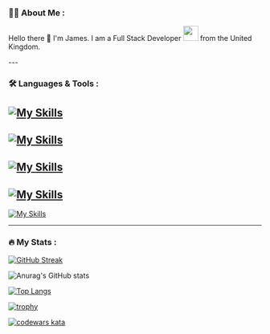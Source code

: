 ### :man_technologist: About Me :
Hello there 👋 I'm James. I am a Full Stack Developer <img src="https://media.giphy.com/media/WUlplcMpOCEmTGBtBW/giphy.gif" width="30"> from the United Kingdom.

<!--

Here are some ideas to get you started:

- 🔭 I’m currently working on ...
- 🌱 I’m currently learning ...
- 👯 I’m looking to collaborate on ...
- 🤔 I’m looking for help with ...
- 💬 Ask me about ...
- 📫 How to reach me: ...
- 😄 Pronouns: ...
- ⚡ Fun fact: ...
- ✨ Stars: ...
-->


<div>
  <img src="https://komarev.com/ghpvc/?username=Illyriat&style=flat-square&color=blue" alt=""/>
</div>
---

### :hammer_and_wrench: Languages & Tools :

[![My Skills](https://skillicons.dev/icons?i=js,html,css,py,java,lua,postgres,mysql,bash,md)](https://skillicons.dev)
--
[![My Skills](https://skillicons.dev/icons?i=react,vite,spring)](https://skillicons.dev)
--
[![My Skills](https://skillicons.dev/icons?i=git,github,npm)](https://skillicons.dev)
--
[![My Skills](https://skillicons.dev/icons?i=vscode,visualstudio,idea,pycharm,postman)](https://skillicons.dev)
--
[![My Skills](https://skillicons.dev/icons?i=azure,aws)](https://skillicons.dev)

---

### :fire: My Stats :


[![GitHub Streak](http://github-readme-streak-stats.herokuapp.com?user=Illyriat&theme=dark&background=000000)](https://git.io/streak-stats)

![Anurag's GitHub stats](https://github-readme-stats.vercel.app/api?username=Illyriat&show_icons=true&theme=onedark)

[![Top Langs](https://github-readme-stats.vercel.app/api/top-langs/?username=Illyriat&layout=compact&theme=vision-friendly-dark)](https://github.com/anuraghazra/github-readme-stats)

[![trophy](https://github-profile-trophy.vercel.app/?username=Illyriat&theme=onedark)](https://github.com/ryo-ma/github-profile-trophy)

<a href="https://www.codewars.com/users/Illyriat98" target="_blank">
  <img src="https://www.codewars.com/users/Illyriat98/badges/micro" alt="codewars kata"/>
</a>
